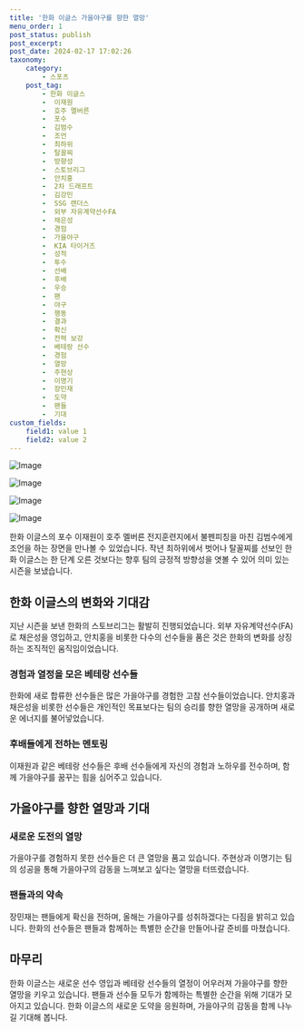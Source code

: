 ```yaml
---
title: '한화 이글스 가을야구를 향한 열망'
menu_order: 1
post_status: publish
post_excerpt: 
post_date: 2024-02-17 17:02:26
taxonomy:
    category:
        - 스포츠
    post_tag:
        - 한화 이글스
        -  이재원
        -  호주 멜버른
        -  포수
        -  김범수
        -  조언
        -  최하위
        -  탈꼴찌
        -  방향성
        -  스토브리그
        -  안치홍
        -  2차 드래프트
        -  김강민
        -  SSG 랜더스
        -  외부 자유계약선수FA
        -  채은성
        -  경험
        -  가을야구
        -  KIA 타이거즈
        -  성적
        -  투수
        -  선배
        -  후배
        -  우승
        -  팬
        -  야구
        -  행동
        -  결과
        -  확신
        -  전력 보강
        -  베테랑 선수
        -  경험
        -  열망
        -  주현상
        -  이명기
        -  장민재
        -  도약
        -  팬들
        -  기대
custom_fields:
    field1: value 1
    field2: value 2
---
```


![Image](https://imgnews.pstatic.net/image/108/2024/02/11/0003214263_001_20240211181901181.jpg?type=w647)

![Image](https://imgnews.pstatic.net/image/108/2024/02/11/0003214263_002_20240211181901298.jpg?type=w647)

![Image](https://imgnews.pstatic.net/image/108/2024/02/11/0003214263_003_20240211181901331.jpg?type=w647)

![Image](https://imgnews.pstatic.net/image/108/2024/02/11/0003214263_004_20240211181901364.jpg?type=w647)

한화 이글스의 포수 이재원이 호주 멜버른 전지훈련지에서 불펜피칭을 마친 김범수에게 조언을 하는 장면을 만나볼 수 있었습니다. 작년 최하위에서 벗어나 탈꼴찌를 선보인 한화 이글스는 한 단계 오른 것보다는 향후 팀의 긍정적 방향성을 엿볼 수 있어 의미 있는 시즌을 보냈습니다. 
## 한화 이글스의 변화와 기대감
지난 시즌을 보낸 한화의 스토브리그는 활발히 진행되었습니다. 외부 자유계약선수(FA)로 채은성을 영입하고, 안치홍을 비롯한 다수의 선수들을 품은 것은 한화의 변화를 상징하는 조직적인 움직임이었습니다. 
### 경험과 열정을 모은 베테랑 선수들
한화에 새로 합류한 선수들은 많은 가을야구를 경험한 고참 선수들이었습니다. 안치홍과 채은성을 비롯한 선수들은 개인적인 목표보다는 팀의 승리를 향한 열망을 공개하며 새로운 에너지를 불어넣었습니다.
### 후배들에게 전하는 멘토링
이재원과 같은 베테랑 선수들은 후배 선수들에게 자신의 경험과 노하우를 전수하며, 함께 가을야구를 꿈꾸는 힘을 심어주고 있습니다.
## 가을야구를 향한 열망과 기대
### 새로운 도전의 열망
가을야구를 경험하지 못한 선수들은 더 큰 열망을 품고 있습니다. 주현상과 이명기는 팀의 성공을 통해 가을야구의 감동을 느껴보고 싶다는 열망을 터뜨렸습니다.
### 팬들과의 약속
장민재는 팬들에게 확신을 전하며, 올해는 가을야구를 성취하겠다는 다짐을 밝히고 있습니다. 한화의 선수들은 팬들과 함께하는 특별한 순간을 만들어나갈 준비를 마쳤습니다.
## 마무리
한화 이글스는 새로운 선수 영입과 베테랑 선수들의 열정이 어우러져 가을야구를 향한 열망을 키우고 있습니다. 팬들과 선수들 모두가 함께하는 특별한 순간을 위해 기대가 모아지고 있습니다. 한화 이글스의 새로운 도약을 응원하며, 가을야구의 감동을 함께 나누길 기대해 봅니다.
